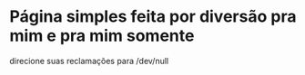# Página simples feita por diversão pra mim e pra mim somente

direcione suas reclamações para /dev/null
